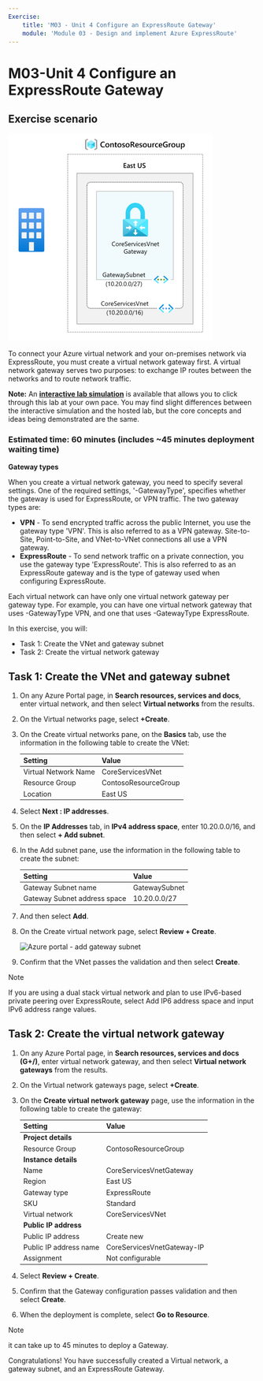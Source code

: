 ```yaml
---
Exercise:
    title: 'M03 - Unit 4 Configure an ExpressRoute Gateway'
    module: 'Module 03 - Design and implement Azure ExpressRoute'
---
```

# M03-Unit 4 Configure an ExpressRoute Gateway

## Exercise scenario

![Diagram of virtual network gateway.](../media/4-exercise-configure-expressroute-gateway.png)

To connect your Azure virtual network and your on-premises network via ExpressRoute, you must create a virtual network gateway first. A virtual network gateway serves two purposes: to exchange IP routes between the networks and to route network traffic.

**Note:** An **[interactive lab simulation](https://mslabs.cloudguides.com/guides/AZ-700%20Lab%20Simulation%20-%20Configure%20an%20ExpressRoute%20gateway)** is available that allows you to click through this lab at your own pace. You may find slight differences between the interactive simulation and the hosted lab, but the core concepts and ideas being demonstrated are the same.

### Estimated time: 60 minutes (includes ~45 minutes deployment waiting time)

**Gateway types**

When you create a virtual network gateway, you need to specify several settings. One of the required settings, '-GatewayType', specifies whether the gateway is used for ExpressRoute, or VPN traffic. The two gateway types are:

- **VPN** - To send encrypted traffic across the public Internet, you use the gateway type 'VPN'. This is also referred to as a VPN gateway. Site-to-Site, Point-to-Site, and VNet-to-VNet connections all use a VPN gateway.
- **ExpressRoute** - To send network traffic on a private connection, you use the gateway type 'ExpressRoute'. This is also referred to as an ExpressRoute gateway and is the type of gateway used when configuring ExpressRoute.

Each virtual network can have only one virtual network gateway per gateway type. For example, you can have one virtual network gateway that uses -GatewayType VPN, and one that uses -GatewayType ExpressRoute.

In this exercise, you will:

- Task 1: Create the VNet and gateway subnet
- Task 2: Create the virtual network gateway

## Task 1: Create the VNet and gateway subnet

1. On any Azure Portal page, in **Search resources, services and docs**, enter virtual network, and then select **Virtual networks** from the results.

1. On the Virtual networks page, select **+Create**.

1. On the Create virtual networks pane, on the **Basics** tab, use the information in the following table to create the VNet:

   | **Setting**          | **Value**                        |
   | -------------------- | -------------------------------- |
   | Virtual Network Name | CoreServicesVNet                 |
   | Resource Group       | ContosoResourceGroup             |
   | Location             | East US                          |

1. Select **Next : IP addresses**.

1. On the **IP Addresses** tab, in **IPv4 address space**, enter 10.20.0.0/16, and then select **+ Add subnet**.

1. In the Add subnet pane, use the information in the following table to create the subnet:

   | **Setting**                  | **Value**     |
   | ---------------------------- | ------------- |
   | Gateway Subnet name          | GatewaySubnet |
   | Gateway Subnet address space | 10.20.0.0/27  |

1. And then select **Add**.

1. On the Create virtual network page, select **Review + Create**.

   ![Azure portal - add gateway subnet](../media/add-gateway-subnet.png)

1. Confirm that the VNet passes the validation and then select **Create**.

> [!Note]  
>
> If you are using a dual stack virtual network and plan to use IPv6-based private peering over ExpressRoute, select Add IP6 address space and input IPv6 address range values.

## Task 2: Create the virtual network gateway

1. On any Azure Portal page, in **Search resources, services and docs (G+/)**, enter virtual network gateway, and then select **Virtual network gateways** from the results.

1. On the Virtual network gateways page, select **+Create**.

1. On the **Create virtual network gateway** page, use the information in the following table to create the gateway:

   | **Setting**               | **Value**                  |
   | ------------------------- | -------------------------- |
   | **Project details**       |                            |
   | Resource Group            | ContosoResourceGroup       |
   | **Instance details**      |                            |
   | Name                      | CoreServicesVnetGateway    |
   | Region                    | East US                    |
   | Gateway type              | ExpressRoute               |
   | SKU                       | Standard                   |
   | Virtual network           | CoreServicesVNet           |
   | **Public IP address**     |                            |
   | Public IP address         | Create new                 |
   | Public IP address name    | CoreServicesVnetGateway-IP |
   | Assignment                | Not configurable           |

1. Select **Review + Create**.

1. Confirm that the Gateway configuration passes validation and then select **Create**.

1. When the deployment is complete, select **Go to Resource**.

> [!Note]
>
> it can take up to 45 minutes to deploy a Gateway.

Congratulations! You have successfully created a Virtual network, a gateway subnet, and an ExpressRoute Gateway.
